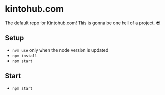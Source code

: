 # kintohub.com

The default repo for Kintohub.com! This is gonna be one hell of a project.
😎

## Setup
- `nvm use` only when the node version is updated
- `npm install`
- `npm start`


## Start
- `npm start`
